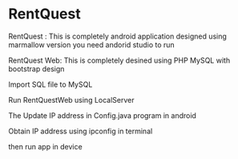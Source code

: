 # RentQuest
RentQuest : This is completely android application designed using marmallow version you need andorid studio to run

RentQuest Web: This is completely desined using PHP MySQL with bootstrap design

Import SQL file to MySQL

Run RentQuestWeb using LocalServer

The Update IP address in Config.java program in android

Obtain IP address using ipconfig in terminal

then run app in device

